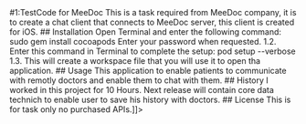 <snippet>
<content>
#1:TestCode for MeeDoc
This is a task required from MeeDoc company, it is to create a chat client that connects to MeeDoc server, this client is created for iOS.
## Installation
Open Terminal and enter the following command:
sudo gem install cocoapods
Enter your password when requested.
1.2. Enter this command in Terminal to complete the setup:
pod setup --verbose
1.3. This will create a workspace file that you will use it to open tha application.
## Usage
This application to enable patients to communicate with remotly doctors and enable them to chat with them.
## History
I worked in this project for 10 Hours.
Next release will contain core data technich to enable user to save his history with doctors.
## License
This is for task only no purchased APIs.]]></content>
</snippet>